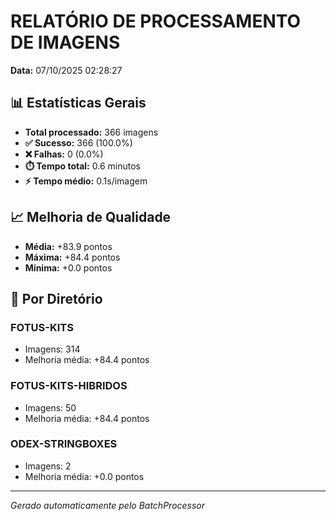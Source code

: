 # RELATÓRIO DE PROCESSAMENTO DE IMAGENS

**Data:** 07/10/2025 02:28:27

## 📊 Estatísticas Gerais

- **Total processado:** 366 imagens
- **✅ Sucesso:** 366 (100.0%)
- **❌ Falhas:** 0 (0.0%)
- **⏱️ Tempo total:** 0.6 minutos
- **⚡ Tempo médio:** 0.1s/imagem

## 📈 Melhoria de Qualidade

- **Média:** +83.9 pontos
- **Máxima:** +84.4 pontos
- **Mínima:** +0.0 pontos

## 📁 Por Diretório

### FOTUS-KITS

- Imagens: 314
- Melhoria média: +84.4 pontos

### FOTUS-KITS-HIBRIDOS

- Imagens: 50
- Melhoria média: +84.4 pontos

### ODEX-STRINGBOXES

- Imagens: 2
- Melhoria média: +0.0 pontos

---
*Gerado automaticamente pelo BatchProcessor*
